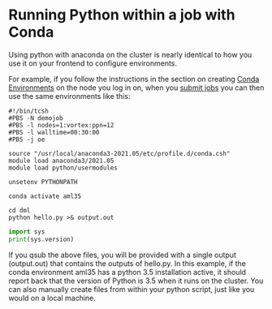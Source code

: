 # Running Python within a job with Conda
Using python with anaconda on the cluster is nearly identical to how you use it on your frontend to configure environments.

For example, if you follow the instructions in the section on creating [Conda Environments](https://hmbaier.gitbook.io/distributed-ml-w-and-m/logging-in-and-setting-up-your-hpc-account/conda-environments) on the node you log in on, when you [submit jobs](https://hmbaier.gitbook.io/distributed-ml-w-and-m/the-batch-system/non-interactive-jobs) you can then use the same environments like this:

``` job file
#!/bin/tcsh
#PBS -N demojob
#PBS -l nodes=1:vortex:ppn=12
#PBS -l walltime=00:30:00
#PBS -j oe

source "/usr/local/anaconda3-2021.05/etc/profile.d/conda.csh"
module load anaconda3/2021.05
module load python/usermodules

unsetenv PYTHONPATH

conda activate aml35

cd dml
python hello.py >& output.out
```

```python file
import sys
print(sys.version)
```

If you qsub the above files, you will be provided with a single output (output.out) that contains the outputs of hello.py.  In this example, if the conda environment aml35 has a python 3.5 installation active, it should report back that the version of Python is 3.5 when it runs on the cluster.  You can also manually create files from within your python script, just like you would on a local machine.
